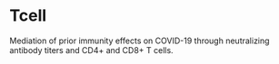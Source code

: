 # Tcell
Mediation of prior immunity effects on COVID-19 through neutralizing antibody titers and CD4+ and CD8+ T cells.
